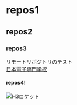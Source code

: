# repos1
## repos2
### repos3
リモートリポジトリのテスト  
[日本電子専門学校](https://www.jec.ac.jp)
#### repos4!
![H3ロケット](https://www.jaxa.jp/projects/rockets/h3/images/h3_main_001.jpg)

